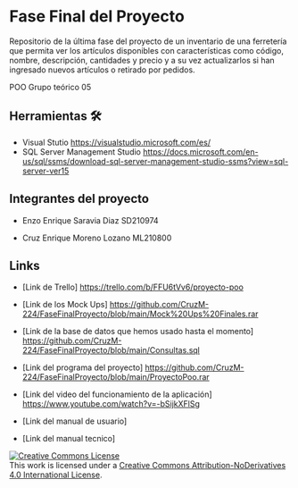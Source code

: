 # Fase Final del Proyecto
Repositorio de la última fase del proyecto de un inventario de una ferretería que permita ver los artículos disponibles con características como código, nombre, descripción, cantidades y precio y a su vez actualizarlos si han ingresado nuevos artículos o retirado por pedidos.

POO Grupo teórico 05

## Herramientas 🛠️
* Visual Stutio https://visualstudio.microsoft.com/es/
* SQL Server Management Studio https://docs.microsoft.com/en-us/sql/ssms/download-sql-server-management-studio-ssms?view=sql-server-ver15

## Integrantes del proyecto

* Enzo Enrique Saravia Diaz SD210974

* Cruz Enrique Moreno Lozano ML210800

## Links

* [Link de Trello] https://trello.com/b/FFU6tVv6/proyecto-poo

* [Link de los Mock Ups] https://github.com/CruzM-224/FaseFinalProyecto/blob/main/Mock%20Ups%20Finales.rar

* [Link de la base de datos que hemos usado hasta el momento] https://github.com/CruzM-224/FaseFinalProyecto/blob/main/Consultas.sql

* [Link del programa del proyecto] https://github.com/CruzM-224/FaseFinalProyecto/blob/main/ProyectoPoo.rar

* [Link del video del funcionamiento de la aplicación] https://www.youtube.com/watch?v=-bSijkXFlSg

* [Link del manual de usuario] 

* [Link del manual tecnico] 

<a rel="license" href="http://creativecommons.org/licenses/by-nd/4.0/"><img alt="Creative Commons License" style="border-width:0" src="https://i.creativecommons.org/l/by-nd/4.0/88x31.png" /></a><br />This work is licensed under a <a rel="license" href="http://creativecommons.org/licenses/by-nd/4.0/">Creative Commons Attribution-NoDerivatives 4.0 International License</a>.
